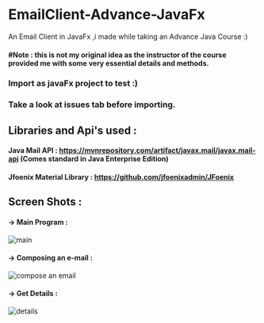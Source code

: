 # EmailClient-Advance-JavaFx

An Email Client in JavaFx ,i made while taking an Advance Java Course :)

#### #Note : this is not my original idea as the instructor of the course provided me with some very essential details and methods.

### Import as javaFx project to test :)
### Take a look at issues tab before importing.

## Libraries and Api's used : 
#### Java Mail API : https://mvnrepository.com/artifact/javax.mail/javax.mail-api (Comes standard in Java Enterprise Edition)
#### Jfoenix Material Library : https://github.com/jfoenixadmin/JFoenix


## Screen Shots : 

#### -> Main Program : 

![main](https://user-images.githubusercontent.com/29705703/33075064-4c7e5f02-ceee-11e7-9097-8bae041818f3.png)


#### -> Composing an e-mail : 

![compose an email](https://user-images.githubusercontent.com/29705703/33075146-8b108222-ceee-11e7-9995-5fb5df20deaa.png)


#### -> Get Details : 

![details](https://user-images.githubusercontent.com/29705703/33075170-9b840958-ceee-11e7-808c-fbc56d1547c1.png)

